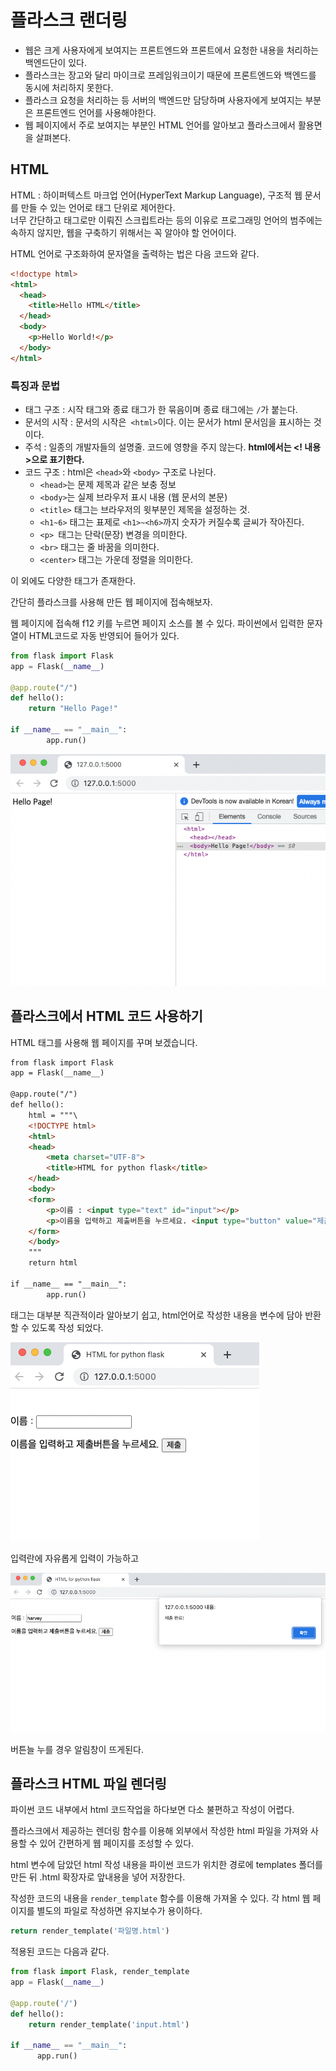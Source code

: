 # 플라스크 랜더링
- 웹은 크게 사용자에게 보여지는 프론트엔드와 프론트에서 요청한 내용을 처리하는 백엔드단이 있다.
- 플라스크는 장고와 달리 마이크로 프레임워크이기 때문에 프론트엔드와 백엔드를 동시에 처리하지 못한다.
- 플라스크 요청을 처리하는 등 서버의 백엔드만 담당하며 사용자에게 보여지는 부분은 프론트엔드 언어를 사용해야한다.
- 웹 페이지에서 주로 보여지는 부분인 HTML 언어를 알아보고 플라스크에서 활용면을 살펴본다. 


## HTML
HTML : 하이퍼텍스트 마크업 언어(HyperText Markup Language), 구조적 웹 문서를 만들 수 있는 언어로 태그 단위로 제어한다.   
너무 간단하고 태그로만 이뤄진 스크립트라는 등의 이유로 프로그래밍 언어의 범주에는 속하지 않지만, 웹을 구축하기 위해서는 꼭 알아야 할 언어이다.   

HTML 언어로 구조화하여 문자열을 출력하는 법은 다음 코드와 같다.

```html
<!doctype html>
<html>
  <head>
    <title>Hello HTML</title>
  </head>
  <body>
    <p>Hello World!</p>
  </body>
</html>
```
### 특징과 문법 
- 태그 구조 : 시작 태그와 종료 태그가 한 묶음이며 종료 태그에는 `/`가 붙는다.
- 문서의 시작 : 문서의 시작은` <html>`이다. 이는 문서가 html 문서임을 표시하는 것이다.
- 주석 : 일종의 개발자들의 설명줄. 코드에 영향을 주지 않는다. **html에서는 <! 내용>으로 표기한다.**
- 코드 구조 : html은 `<head>`와 `<body>` 구조로 나뉜다.
    - `<head>`는 문제 제목과 같은 보충 정보
    - `<body>`는 실제 브라우저 표시 내용 (웹 문서의 본문)
    - `<title>` 태그는 브라우저의 윗부분인 제목을 설정하는 것.
    - `<h1~6>` 태그는 표제로 `<h1>~<h6>`까지 숫자가 커질수록 글씨가 작아진다.
    - `<p> `태그는 단락(문장) 변경을 의미한다.
    - `<br>` 태그는 줄 바꿈을 의미한다.
    - `<center>` 태그는 가운데 정렬을 의미한다.

이 외에도 다양한 태그가 존재한다.  

간단히 플라스크를 사용해 만든 웹 페이지에 접속해보자.   

웹 페이지에 접속해 f12  키를 누르면 페이지 소스를 볼 수 있다. 파이썬에서 입력한 문자열이 HTML코드로 자동 반영되어 들어가 있다.  

```python
from flask import Flask
app = Flask(__name__)

@app.route("/")
def hello():
	return "Hello Page!"

if __name__ == "__main__":
		app.run()
```
![html](images/HTML.png)

## 플라스크에서 HTML 코드 사용하기
HTML 태그를 사용해 웹 페이지를 꾸며 보겠습니다.

```html
from flask import Flask
app = Flask(__name__)

@app.route("/")
def hello():
	html = """\
	<!DOCTYPE html>
	<html>
	<head>
		<meta charset="UTF-8"> 
		<title>HTML for python flask</title>
	</head>
	<body>
	<form>
		​<p>이름 : <input type="text" id="input"></p>
		<p>이름을 입력하고 제출버튼을 누르세요. <input type="button" value="제출" onclick="alert('제출 완료!')" /></p>
	</form>
	</body>
	"""
	return html

if __name__ == "__main__":
		app.run()
```
태그는 대부분 직관적이라 알아보기 쉽고, html언어로 작성한 내용을 변수에 담아 반환할 수 있도록 작성 되었다.

![html2](images/HTML_2.png)  

입력란에 자유롭게 입력이 가능하고

![html3](images/HTML_3.png)  

버튼늘 누를 경우 알림창이 뜨게된다.

## 플라스크 HTML 파일 렌더링

파이썬 코드 내부에서 html 코드작업을 하다보면 다소 불편하고 작성이 어렵다.   

플라스크에서 제공하는 렌더링 함수를 이용해 외부에서 작성한 html 파일을 가져와 사용할 수 있어 간편하게 웹 페이지를 조성할 수 있다.   

html 변수에 담았던 html 작성 내용을 파이썬 코드가 위치한 경로에 templates 폴더를 만든 뒤 .html 확장자로 앞내용을 넣어 저장한다. 

작성한 코드의 내용을 `render_template` 함수를 이용해 가져올 수 있다. 각 html 웹 페이지를 별도의 파일로 작성하면 유지보수가 용이하다.  

```python
return render_template('파일명.html')
```

적용된 코드는 다음과 같다.  

```python
from flask import Flask, render_template
app = Flask(__name__)

@app.route('/')
def hello():
    return render_template('input.html')

if __name__ == "__main__":
      app.run()
```